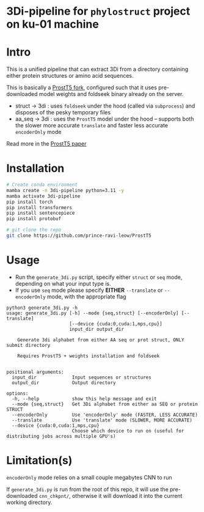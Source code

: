 # 3Di-pipeline for `phylostruct` project on ku-01 machine
# Intro 
This is a unified pipeline that can extract 3Di from a directory containing either protein structures or amino acid sequences.

This is basically a [ProstT5 fork](https://github.com/prince-ravi-leow/ProstT5), configured such that it uses pre-downloaded model weights and foldseek binary already on the server.

* struct -> 3di : uses `foldseek` under the hood (called via `subprocess`) and disposes of the pesky temporary files
* aa_seq -> 3di : uses the `ProstT5` model under the hood – supports both the slower more accurate `translate` and faster less accurate `encoderOnly` mode

Read more in the [ProstT5 paper](https://academic.oup.com/nargab/article/6/4/lqae150/7901286)

# Installation
```sh
# Create conda environment
mamba create -n 3di-pipeline python=3.11 -y
mamba activate 3di-pipeline
pip install torch
pip install transformers
pip install sentencepiece
pip install protobuf

# git clone the repo
git clone https://github.com/prince-ravi-leow/ProstT5 
```

# Usage
* Run the `generate_3di.py` script, specify either `struct` or `seq` mode, depending on what your input type is.
* If you use `seq` mode please specify **EITHER** `--translate` or `--encoderOnly` mode, with the appropriate flag

```
python3 generate_3di.py -h
usage: generate_3di.py [-h] --mode {seq,struct} [--encoderOnly] [--translate]
                       [--device {cuda:0,cuda:1,mps,cpu}]
                       input_dir output_dir

    Generate 3di alphabet from either AA seq or prot struct, ONLY submit directory

    Requires ProstT5 + weights installation and foldseek


positional arguments:
  input_dir             Input sequences or structures
  output_dir            Output directory

options:
  -h, --help            show this help message and exit
  --mode {seq,struct}   Get 3Di alphabet from either aa SEQ or protein STRUCT
  --encoderOnly         Use 'encoderOnly' mode (FASTER, LESS ACCURATE)
  --translate           Use 'translate' mode (SLOWER, MORE ACCURATE)
  --device {cuda:0,cuda:1,mps,cpu}
                        Choose which device to run on (useful for distributing jobs across multiple GPU's)
```

# Limitation(s)
`encoderOnly` mode relies on a small couple megabytes CNN to run 

If `generate_3di.py` is run from the root of this repo, it will use the pre-downloaded `cnn_chkpnt/`, otherwise it will download it into the current working directory.